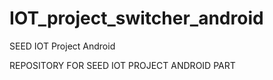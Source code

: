 # IOT_project_switcher_android
SEED IOT Project Android


REPOSITORY FOR SEED IOT PROJECT ANDROID PART

